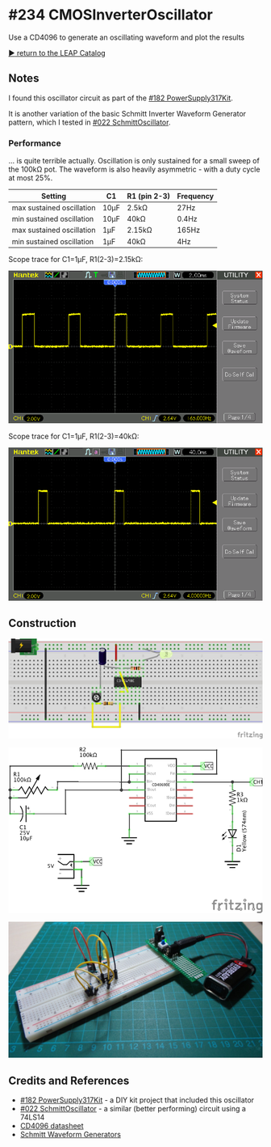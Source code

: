 # #234 CMOSInverterOscillator

Use a CD4096 to generate an oscillating waveform and plot the results


[:arrow_forward: return to the LEAP Catalog](http://leap.tardate.com)

## Notes

I found this oscillator circuit as part of the [#182 PowerSupply317Kit](../PowerSupply317Kit).

It is another variation of the basic Schmitt Inverter Waveform Generator pattern, which I tested in [#022 SchmittOscillator](../SchmittOscillator).

### Performance

... is quite terrible actually. Oscillation is only sustained for a small sweep of the 100kΩ pot.
The waveform is also heavily asymmetric - with a duty cycle at most 25%.

| Setting                   | C1   | R1 (pin 2-3) | Frequency |
|---------------------------|------|--------------|-----------|
| max sustained oscillation | 10µF | 2.5kΩ        | 27Hz      |
| min sustained oscillation | 10µF | 40kΩ         | 0.4Hz     |
| max sustained oscillation | 1µF  | 2.15kΩ       | 165Hz     |
| min sustained oscillation | 1µF  | 40kΩ         | 4Hz       |


Scope trace for C1=1µF, R1(2-3)=2.15kΩ:

![1uf_2k](./assets/1uf_2k.gif?raw=true)

Scope trace for C1=1µF, R1(2-3)=40kΩ:

![1uf_40k](./assets/1uf_40k.gif?raw=true)


## Construction

![Breadboard](./assets/CMOSInverterOscillator_bb.jpg?raw=true)

![The Schematic](./assets/CMOSInverterOscillator_schematic.jpg?raw=true)

![The Build](./assets/CMOSInverterOscillator_build.jpg?raw=true)

## Credits and References
* [#182 PowerSupply317Kit](../PowerSupply317Kit) - a DIY kit project that included this oscillator
* [#022 SchmittOscillator](../SchmittOscillator) - a similar (better performing) circuit using a 74LS14
* [CD4096 datasheet](http://www.alldatasheet.com/datasheet-pdf/pdf/66451/INTERSIL/CD4096BMS.html)
* [Schmitt Waveform Generators](http://www.electronics-tutorials.ws/waveforms/generators.html)

